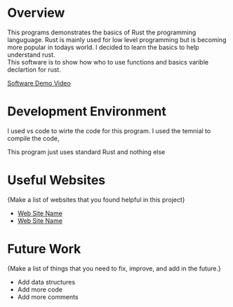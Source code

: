 # Overview


This programs demonstrates the basics of Rust the programming languguage. Rust is mainly used for low level programming but is becoming more popular in todays world. I decided to learn the basics to help understand rust. 
<br>
This software is to show how who to use functions and basics varible declartion for rust. 


[Software Demo Video](http://youtube.link.goes.here)

# Development Environment

I used vs code to wirte the code for this program. I used the temnial to compile the code,
<br>

This program just uses standard Rust and nothing else 
# Useful Websites

{Make a list of websites that you found helpful in this project}
* [Web Site Name](http://url.link.goes.here)
* [Web Site Name](http://url.link.goes.here)

# Future Work

{Make a list of things that you need to fix, improve, and add in the future.}
* Add data structures 
* Add more code 
* Add more comments
